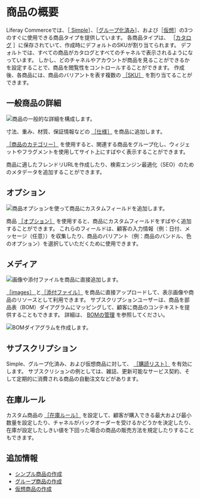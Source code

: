 # 商品の概要

Liferay Commerceでは、［[ Simple](../product-types/creating-a-simple-product.md)］、［[グループ化済み](../product-types/creating-a-simple-product.md)］、および［[仮想](../product-types/creating-a-simple-product.md)］の3つのすぐに使用できる商品タイプを提供しています。 各商品タイプは、 ［[カタログ](../../catalogs/creating-a-new-catalog.md) ］に保存されていて、作成時にデフォルトのSKUが割り当てられます。 デフォルトでは、すべての商品がカタログとすべてのチャネルで表示されるようになっています。 しかし、どのチャネルやアカウントが商品を見ることができるかを設定することで、商品を閲覧性をコントロールすることができます。 作成後、各商品には、商品のバリアントを表す複数の [［SKU］](./creating-skus-for-product-variants.md) を割り当てることができます。
<!--TASK: improve article flow and fill our Product features-->

<a name="general-product-details" />

## 一般商品の詳細

![商品の一般的な詳細を構成します。](./products-overview/images/01.png)

寸法、重み、材質、保証情報などの [［仕様］](./specifications.md) を商品に追加します。

[［商品のカテゴリー］](./organizing-your-catalog-with-product-categories.md) を使用すると、関連する商品をグループ化し、ウィジェットやフラグメントを使用してサイト上にすばやく表示することができます。

商品に適したフレンドリURLを作成したり、検索エンジン最適化（SEO）のためのメタデータを追加することができます。

<a name="options" />

## オプション

![商品オプションを使って商品にカスタムフィールドを追加します。](./products-overview/images/02.png)

商品 [ ［オプション］](./using-product-options.md) を使用すると、商品にカスタムフィールドをすばやく追加することができます。 これらのフィールドは、顧客の入力情報（例：日付、メッセージ（任意））を収集したり、商品のバリアント（例：商品のバンドル、色のオプション）を選択していただくために使用できます。

<a name="media" />

## メディア

![画像や添付ファイルを商品に直接追加します。](./products-overview/images/03.png)

[［images］ ](./product-images.md) と[［添付ファイル］](./product-attachments.md) を商品に直接アップロードして、表示画像や商品のリソースとして利用できます。 サブスクリプションユーザーは、商品を部品表（BOM）ダイアグラムにマッピングして、顧客に商品のコンテキストを提供することもできます。 詳細は、 [BOMの管理](./managing-boms.md) を参照してください。

![BOMダイアグラムを作成します。](./products-overview/images/04.png)

<a name="subscription" />

## サブスクリプション

Simple、グループ化済み、および仮想商品に対して、 [［購読リスト］](./enabling-subscriptions-for-a-product.md) を有効にします。 サブスクリションの例としては、雑誌、更新可能なサービス契約、そして定期的に消費される商品の自動注文などがあります。

<a name="inventory-rules" />

## 在庫ルール

カスタム商品の [［在庫ルール］](../../../inventory-management/introduction-to-managing-inventory.md) を設定して、顧客が購入できる最大および最小数量を設定したり、チャネルがバックオーダーを受けるかどうかを決定したり、在庫が設定したしきい値を下回った場合の商品の販売方法を規定したりすることもできます。

<a name="additional-information" />

## 追加情報

* [シンプル商品の作成](../product-types/creating-a-simple-product.md)
* [グループ商品の作成](../product-types/creating-a-grouped-product.md)
* [仮想商品の作成](../product-types/creating-a-virtual-product.md)
